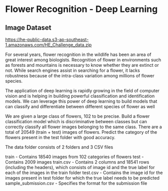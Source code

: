 # Flower Recognition - Deep Learning

## Image Dataset
https://he-public-data.s3-ap-southeast-1.amazonaws.com/HE_Challenge_data.zip

For several years, flower recognition in the wildlife has been an area of great interest among biologists. Recognition of flower in environments such as forests and mountains is necessary to know whether they are extinct or not. While search engines assist in searching for a flower, it lacks robustness because of the intra-class variation among millions of flower species.

The application of deep learning is rapidly growing in the field of computer vision and is helping in building powerful classification and identification models. We can leverage this power of deep learning to build models that can classify and differentiate between different species of flower as well

We are given a large class of flowers, 102 to be precise. Build a flower classification model which is discriminative between classes but can correctly classify all flower images belonging to the same class. There are a total of 20549 (train + test) images of flowers. Predict the category of the flowers present in the test folder with good accuracy.

The data folder consists of 2 folders and 3 CSV files

train - Contains 18540 images from 102 categories of flowers
test  - Contains 2009 images
train.csv - Contains 2 columns and 18541 rows (including the headers), which consists of image id and the true label for each of the images in the train folder
test.csv - Contains the image id for the images present in test folder for which the true label needs to be predicted
sample_submission.csv - Specifies the format for the submission file
